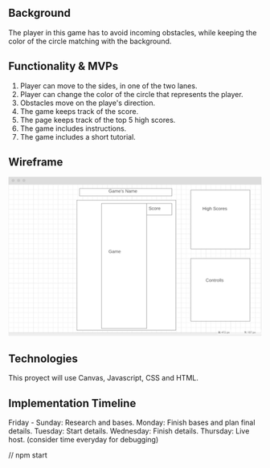 ## Background

The player in this game has to avoid incoming obstacles, while keeping the color of the circle matching with the background.

## Functionality & MVPs

1. Player can move to the sides, in one of the two lanes.
2. Player can change the color of the circle that represents the player.
3. Obstacles move on the playe's direction.
4. The game keeps track of the score.
5. The page keeps track of the top 5 high scores.
6. The game includes instructions.
7. The game includes a short tutorial.

## Wireframe

<img src="https://github.com/hherreratejos/JavaScriptProyect/blob/main/imgs/Wireframe.png">

## Technologies

This proyect will use Canvas, Javascript, CSS and HTML.

## Implementation Timeline

Friday - Sunday: Research and bases.
Monday: Finish bases and plan final details.
Tuesday: Start details.
Wednesday: Finish details.
Thursday: Live host.
(consider time everyday for debugging)

// npm start

